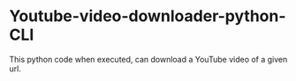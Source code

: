 # Youtube-video-downloader-python-CLI
This python code when executed, can download a YouTube video of a given url.
